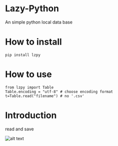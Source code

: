 # Lazy-Python
An simple python local data base

# How to install

```
pip install lzpy
```

# How to use

```
from lzpy import Table
Table.encoding = "utf-8" # choose encoding format
t=Table.read("filename") # no '.csv'
```

# Introduction

read and save

![alt text](https://raw.githubusercontent.com/moenova/Lazy-Python/master/imgs/end.jpg)

